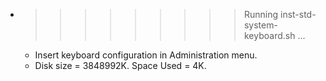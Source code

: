 * >>>>>>>>> Running inst-std-system-keyboard.sh ...
  * Insert keyboard configuration in Administration menu.
  * Disk size = 3848992K. Space Used = 4K.
